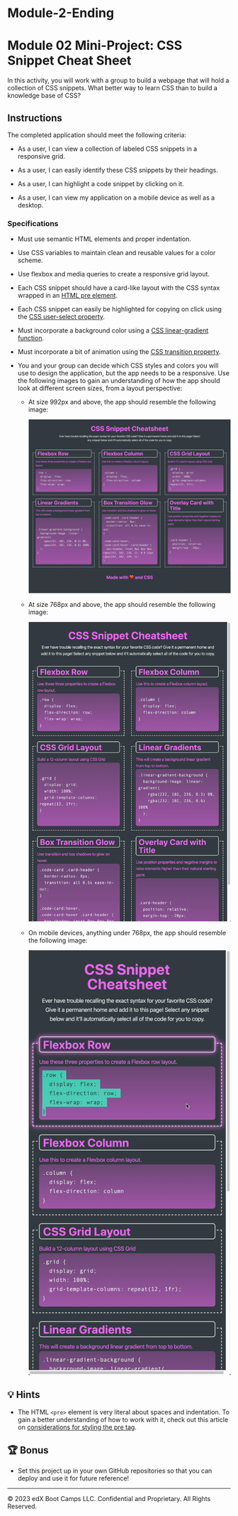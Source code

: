 # Module-2-Ending

# Module 02 Mini-Project: CSS Snippet Cheat Sheet

In this activity, you will work with a group to build a webpage that will hold a collection of CSS snippets. What better way to learn CSS than to build a knowledge base of CSS?

## Instructions

The completed application should meet the following criteria:

- As a user, I can view a collection of labeled CSS snippets in a responsive grid.

- As a user, I can easily identify these CSS snippets by their headings.

- As a user, I can highlight a code snippet by clicking on it.

- As a user, I can view my application on a mobile device as well as a desktop.

### Specifications

- Must use semantic HTML elements and proper indentation.

- Use CSS variables to maintain clean and reusable values for a color scheme.

- Use flexbox and media queries to create a responsive grid layout.

- Each CSS snippet should have a card-like layout with the CSS syntax wrapped in an [HTML pre element](https://developer.mozilla.org/en-US/docs/Web/HTML/Element/pre).

- Each CSS snippet can easily be highlighted for copying on click using the [CSS user-select property](https://developer.mozilla.org/en-US/docs/Web/CSS/user-select).

- Must incorporate a background color using a [CSS linear-gradient function](https://developer.mozilla.org/en-US/docs/Web/CSS/linear-gradient).

- Must incorporate a bit of animation using the [CSS transition property](https://developer.mozilla.org/en-US/docs/Web/CSS/transition).

- You and your group can decide which CSS styles and colors you will use to design the application, but the app needs to be a responsive. Use the following images to gain an understanding of how the app should look at different screen sizes, from a layout perspective:

  - At size 992px and above, the app should resemble the following image:

    ![On a desktop, the application displays three CSS code snippets per row.](./Images/01-app-desktop.png)

  - At size 768px and above, the app should resemble the following image:

    ![On a tablet, the application displays two CSS code snippets per row.](./Images/02-app-tablet.png)

  - On mobile devices, anything under 768px, the app should resemble the following image:

    ![On a mobile device, the application displays one CSS code snippet per row.](./Images/03-app-mobile.png)

## 💡 Hints

- The HTML `<pre>` element is very literal about spaces and indentation. To gain a better understanding of how to work with it, check out this article on [considerations for styling the pre tag](https://css-tricks.com/considerations-styling-pre-tag/).

## 🏆 Bonus

- Set this project up in your own GitHub repositories so that you can deploy and use it for future reference!

---

© 2023 edX Boot Camps LLC. Confidential and Proprietary. All Rights Reserved.
